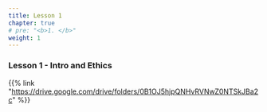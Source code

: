 ```yaml
---
title: Lesson 1 
chapter: true
# pre: "<b>1. </b>"
weight: 1
---
```


### Lesson 1 - Intro and Ethics

{{% link "https://drive.google.com/drive/folders/0B1OJ5hjpQNHvRVNwZ0NTSkJBa2c" %}}
